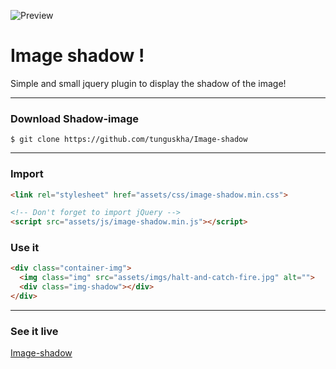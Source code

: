 ![Preview](https://raw.githubusercontent.com/tunguskha/Image-shadow/master/assets/imgs/Preview.jpg)
# Image shadow !

Simple and small jquery plugin to display the shadow of the image!

---

### Download Shadow-image
```
$ git clone https://github.com/tunguskha/Image-shadow
```

---

### Import
```html
<link rel="stylesheet" href="assets/css/image-shadow.min.css">

<!-- Don't forget to import jQuery -->
<script src="assets/js/image-shadow.min.js"></script>
```

### Use it
```html
<div class="container-img">
  <img class="img" src="assets/imgs/halt-and-catch-fire.jpg" alt="">
  <div class="img-shadow"></div>
</div>
```

---

### See it live
[Image-shadow](https://tunguskha.github.io/Image-shadow/)

